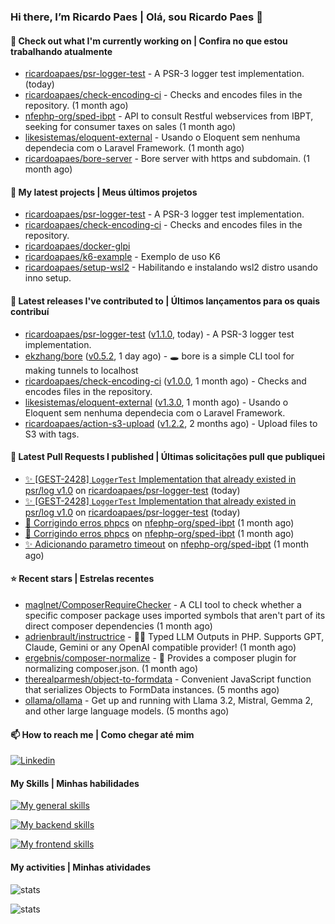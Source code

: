 ### Hi there, I’m Ricardo Paes | Olá, sou Ricardo Paes 👋 

#### 👷 Check out what I'm currently working on | Confira no que estou trabalhando atualmente

- [ricardoapaes/psr-logger-test](https://github.com/ricardoapaes/psr-logger-test) - A PSR-3 logger test implementation. (today)
- [ricardoapaes/check-encoding-ci](https://github.com/ricardoapaes/check-encoding-ci) - Checks and encodes files in the repository. (1 month ago)
- [nfephp-org/sped-ibpt](https://github.com/nfephp-org/sped-ibpt) - API to consult Restful webservices from IBPT, seeking for consumer taxes on sales (1 month ago)
- [likesistemas/eloquent-external](https://github.com/likesistemas/eloquent-external) - Usando o Eloquent sem nenhuma dependecia com o Laravel Framework. (1 month ago)
- [ricardoapaes/bore-server](https://github.com/ricardoapaes/bore-server) - Bore server with https and subdomain. (1 month ago)

#### 🌱 My latest projects | Meus últimos projetos

- [ricardoapaes/psr-logger-test](https://github.com/ricardoapaes/psr-logger-test) - A PSR-3 logger test implementation.
- [ricardoapaes/check-encoding-ci](https://github.com/ricardoapaes/check-encoding-ci) - Checks and encodes files in the repository.
- [ricardoapaes/docker-glpi](https://github.com/ricardoapaes/docker-glpi)
- [ricardoapaes/k6-example](https://github.com/ricardoapaes/k6-example) - Exemplo de uso K6
- [ricardoapaes/setup-wsl2](https://github.com/ricardoapaes/setup-wsl2) - Habilitando e instalando wsl2 distro usando inno setup.

#### 🔭 Latest releases I've contributed to | Últimos lançamentos para os quais contribuí

- [ricardoapaes/psr-logger-test](https://github.com/ricardoapaes/psr-logger-test) ([v1.1.0](https://github.com/ricardoapaes/psr-logger-test/releases/tag/v1.1.0), today) - A PSR-3 logger test implementation.
- [ekzhang/bore](https://github.com/ekzhang/bore) ([v0.5.2](https://github.com/ekzhang/bore/releases/tag/v0.5.2), 1 day ago) - 🕳 bore is a simple CLI tool for making tunnels to localhost
- [ricardoapaes/check-encoding-ci](https://github.com/ricardoapaes/check-encoding-ci) ([v1.0.0](https://github.com/ricardoapaes/check-encoding-ci/releases/tag/v1.0.0), 1 month ago) - Checks and encodes files in the repository.
- [likesistemas/eloquent-external](https://github.com/likesistemas/eloquent-external) ([v1.3.0](https://github.com/likesistemas/eloquent-external/releases/tag/v1.3.0), 1 month ago) - Usando o Eloquent sem nenhuma dependecia com o Laravel Framework.
- [ricardoapaes/action-s3-upload](https://github.com/ricardoapaes/action-s3-upload) ([v1.2.2](https://github.com/ricardoapaes/action-s3-upload/releases/tag/v1.2.2), 2 months ago) - Upload files to S3 with tags.

#### 🔨 Latest Pull Requests I published | Últimas solicitações pull que publiquei

- [✨ [GEST-2428] `LoggerTest` Implementation that already existed in psr/log v1.0](https://github.com/ricardoapaes/psr-logger-test/pull/2) on [ricardoapaes/psr-logger-test](https://github.com/ricardoapaes/psr-logger-test) (today)
- [✨ [GEST-2428] `LoggerTest` Implementation that already existed in psr/log v1.0](https://github.com/ricardoapaes/psr-logger-test/pull/1) on [ricardoapaes/psr-logger-test](https://github.com/ricardoapaes/psr-logger-test) (today)
- [🚨 Corrigindo erros phpcs](https://github.com/nfephp-org/sped-ibpt/pull/31) on [nfephp-org/sped-ibpt](https://github.com/nfephp-org/sped-ibpt) (1 month ago)
- [🚨 Corrigindo erros phpcs](https://github.com/nfephp-org/sped-ibpt/pull/30) on [nfephp-org/sped-ibpt](https://github.com/nfephp-org/sped-ibpt) (1 month ago)
- [✨ Adicionando parametro timeout](https://github.com/nfephp-org/sped-ibpt/pull/29) on [nfephp-org/sped-ibpt](https://github.com/nfephp-org/sped-ibpt) (1 month ago)

#### ⭐ Recent stars | Estrelas recentes

- [maglnet/ComposerRequireChecker](https://github.com/maglnet/ComposerRequireChecker) - A CLI tool to check whether a specific composer package uses imported symbols that aren&#39;t part of its direct composer dependencies (1 month ago)
- [adrienbrault/instructrice](https://github.com/adrienbrault/instructrice) - 👩‍🏫 Typed LLM Outputs in PHP. Supports GPT, Claude, Gemini or any OpenAI compatible provider! (1 month ago)
- [ergebnis/composer-normalize](https://github.com/ergebnis/composer-normalize) - 🎵 Provides a composer plugin for normalizing composer.json. (1 month ago)
- [therealparmesh/object-to-formdata](https://github.com/therealparmesh/object-to-formdata) - Convenient JavaScript function that serializes Objects to FormData instances. (5 months ago)
- [ollama/ollama](https://github.com/ollama/ollama) - Get up and running with Llama 3.2, Mistral, Gemma 2, and other large language models. (5 months ago)

#### 📫 How to reach me | Como chegar até mim

[![Linkedin](https://img.shields.io/badge/LinkedIn-0077B5?style=for-the-badge&logo=linkedin&logoColor=white)](https://www.linkedin.com/in/ricardo-paes-5039ba4b)

#### My Skills | Minhas habilidades

[![My general skills](https://skillicons.dev/icons?i=linux,bash,git,docker,aws,gcp,kubernetes,githubactions,nginx,sentry,vim,vscode)](https://skillicons.dev)

[![My backend skills](https://skillicons.dev/icons?i=php,java,nodejs,go,kotlin,ts,laravel,androidstudio)](https://skillicons.dev)

[![My frontend skills](https://skillicons.dev/icons?i=webpack,react,angular,js,html,css,jquery)](https://skillicons.dev)

#### My activities | Minhas atividades

![stats](https://github-readme-stats.vercel.app/api?username=ricardoapaes&show_icons=true&hide_title=false&count_private=true&theme=radical&border_color=000000)

![stats](https://github-readme-stats.vercel.app/api/top-langs/?username=ricardoapaes&layout=compact&langs_count=16&theme=radical&&count_private=true&border_color=000000)